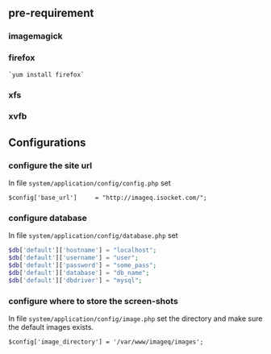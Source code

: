 ## pre-requirement

### imagemagick


### firefox

    `yum install firefox`

### xfs

### xvfb

## Configurations

### configure the site url

In file `system/application/config/config.php` set 

    $config['base_url']     = "http://imageq.isocket.com/";

### configure database 

In file `system/application/config/database.php` set

   ```php
   $db['default']['hostname'] = "localhost";
   $db['default']['username'] = "user";
   $db['default']['password'] = "some_pass";
   $db['default']['database'] = "db_name";
   $db['default']['dbdriver'] = "mysql";
   ```

### configure where to store the screen-shots

In file `system/application/config/image.php` set the directory and make sure the default images exists.

    $config['image_directory'] = '/var/www/imageq/images';
       

    


